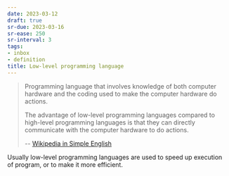 ```yaml
---
date: 2023-03-12
draft: true
sr-due: 2023-03-16
sr-ease: 250
sr-interval: 3
tags:
- inbox
- definition
title: Low-level programming language
---
```


> Programming language that involves knowledge of both computer hardware and the
> coding used to make the computer hardware do actions.
>
> The advantage of low-level programming languages compared to high-level
> programming languages is that they can directly communicate with the computer
> hardware to do actions.
>
> --
> [Wikipedia in Simple English](https://simple.wikipedia.org/wiki/Low-level_programming_language)

Usually low-level programming languages are used to speed up execution of
program, or to make it more efficient.